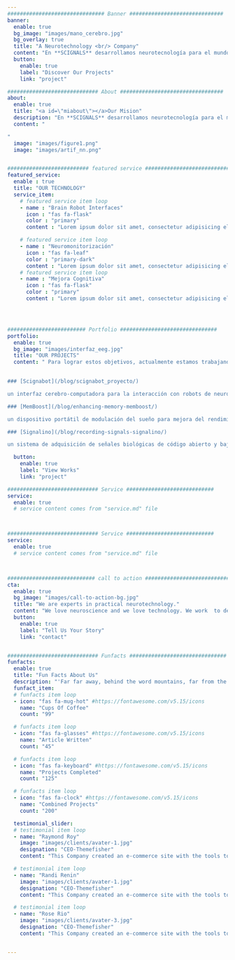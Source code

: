 ```yaml
---
############################### Banner ##############################
banner:
  enable: true
  bg_image: "images/mano_cerebro.jpg"
  bg_overlay: true
  title: "A Neurotechnology <br/> Company"
  content: "En **SCIGNALS** desarrollamos neurotecnología para el mundo real. Creamos soluciones hardware y software utilizando herramientas de  inteligencia artificial, monitorización y procesamiento avanzado de señales biomédicas para ayudar a los profesionales a resolver sus problemas prácticos y de investigación en el campo de la salud y la neurociencia."
  button:
    enable: true
    label: "Discover Our Projects"
    link: "project"

############################# About #################################
about:
  enable: true
  title: "<a id=\"miabout\"></a>Our Mision"
  description: "En **SCIGNALS** desarrollamos neurotecnología para el mundo real. Creamos soluciones hardware y software utilizando herramientas de  inteligencia artificial, monitorización y procesamiento avanzado de señales biomédicas para ayudar a los profesionales a resolver sus problemas prácticos en el campo de la salud y la neurociencia."
  content: "

"
  image: "images/figure1.png"
  image: "images/artif_nn.png"


########################## featured service ############################
featured_service:
  enable : true
  title: "OUR TECHNOLOGY"
  service_item:
    # featured service item loop
    - name : "Brain Robot Interfaces"
      icon : "fas fa-flask"
      color : "primary"
      content : "Lorem ipsum dolor sit amet, consectetur adipisicing elit. Saepe enim impedit repudiandae omnis est temporibus."

    # featured service item loop
    - name : "Neuromonitorización"
      icon : "fas fa-leaf"
      color : "primary-dark"
      content : "Lorem ipsum dolor sit amet, consectetur adipisicing elit. Saepe enim impedit repudiandae omnis est temporibus."
    # featured service item loop
    - name : "Mejora Cognitiva"
      icon : "fas fa-flask"
      color : "primary"
      content : "Lorem ipsum dolor sit amet, consectetur adipisicing elit. Saepe enim impedit repudiandae omnis est temporibus."




######################### Portfolio ###############################
portfolio:
  enable: true
  bg_image: "images/interfaz_eeg.jpg"
  title: "OUR PROJECTS"
  content: " Para lograr estos objetivos, actualmente estamos trabajando en diferentes proyectos:

	
### [Scignabot](/blog/scignabot_proyecto/)

un interfaz cerebro-computadora para la interacción con robots de neurorrehabilitación, desarrollado en el Laboratorio de Nuevas Tecnologías para la Neurorrehabilitación (Madrid, España), uniendo fuerzas con la [Fundación Instituto San José, ](http://fundacioninstitutosanjose.com/) perteneciente a la Orden de San Juan de Dios, y la empresa [iDRhA](\"http://www.idrha.es\"), una spin-off del [grupo de NeuroBioengeniering](\"bio.umh.es\") de la Universidad Miguel Hernández de Elche (Alicante, España).

### [MemBoost](/blog/enhancing-memory-memboost/) 

un dispositivo portátil de modulación del sueño para mejora del rendimiento intelectual 

### [Signalino](/blog/recording-signals-signalino/)

un sistema de adquisición de señales biológicas de código abierto y bajo costo basado en Arduino ([vea nuestra tienda](\"http://www.signalino.com/producto/signalino-kit-2/\"))"

  button:
    enable: true
    label: "View Works"
    link: "project"

############################# Service ############################
service:
  enable: true
  # service content comes from "service.md" file



############################# Service ############################
service:
  enable: true
  # service content comes from "service.md" file



############################ call to action ###########################
cta:
  enable: true
  bg_image: "images/call-to-action-bg.jpg"
  title: "We are experts in practical neurotechnology."
  content: "We love neuroscience and we love technology. We work  to deliver  the best possible solutions for improving healthy and injured brains. Read more about our view of neurotechnology field, judge for yourself the work and results we’ve achieved, and meet our highly experienced Team who just love to work hard."
  button:
    enable: true
    label: "Tell Us Your Story"
    link: "contact"


############################# Funfacts ###############################
funfacts:
  enable: true
  title: "Fun Facts About Us"
  description: "'Far far away, behind the word mountains, far from the countries Vokalia and Consonantia, <br> there live the blind texts. Separated they live in Bookmarksgrove right at the coast of the Semantics'"
  funfact_item:
  # funfacts item loop
  - icon: "fas fa-mug-hot" #https://fontawesome.com/v5.15/icons
    name: "Cups Of Coffee"
    count: "99"

  # funfacts item loop
  - icon: "fas fa-glasses" #https://fontawesome.com/v5.15/icons
    name: "Article Written"
    count: "45"

  # funfacts item loop
  - icon: "fas fa-keyboard" #https://fontawesome.com/v5.15/icons
    name: "Projects Completed"
    count: "125"

  # funfacts item loop
  - icon: "fas fa-clock" #https://fontawesome.com/v5.15/icons
    name: "Combined Projects"
    count: "200"

  testimonial_slider:
  # testimonial item loop
  - name: "Raymond Roy"
    image: "images/clients/avater-1.jpg"
    designation: "CEO-Themefisher"
    content: "This Company created an e-commerce site with the tools to make our business a success, with innovative ideas we feel that our site has unique elements that make us stand out from the crowd."

  # testimonial item loop
  - name: "Randi Renin"
    image: "images/clients/avater-1.jpg"
    designation: "CEO-Themefisher"
    content: "This Company created an e-commerce site with the tools to make our business a success, with innovative ideas we feel that our site has unique elements that make us stand out from the crowd."

  # testimonial item loop
  - name: "Rose Rio"
    image: "images/clients/avater-3.jpg"
    designation: "CEO-Themefisher"
    content: "This Company created an e-commerce site with the tools to make our business a success, with innovative ideas we feel that our site has unique elements that make us stand out from the crowd."


---
```

